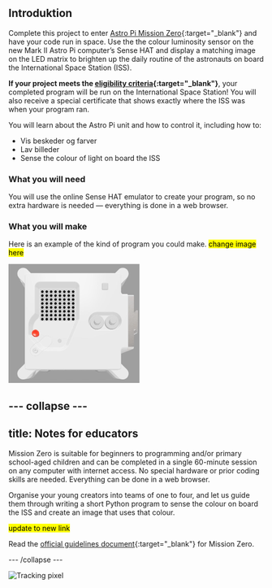 ## Introduktion

Complete this project to enter [Astro Pi Mission Zero](https://astro-pi.org/mission-zero){:target="_blank"} and have your code run in space. Use the the colour luminosity sensor on the new Mark II Astro Pi computer’s Sense HAT and display a matching image on the LED matrix to brighten up the daily routine of the astronauts on board the International Space Station (ISS).

**If your project meets the [eligibility criteria](https://astro-pi.org/mission-zero/eligibility){:target="_blank"}**, your completed program will be run on the International Space Station! You will also receive a special certificate that shows exactly where the ISS was when your program ran.

You will learn about the Astro Pi unit and how to control it, including how to:
+ Vis beskeder og farver
+ Lav billeder
+ Sense the colour of light on board the ISS

### What you will need

You will use the online Sense HAT emulator to create your program, so no extra hardware is needed — everything is done in a web browser.

### What you will make

Here is an example of the kind of program you could make. <mark>change image here</mark>

![The Trinket Sense HAT emulator running a sample program which scrolls the humidity value across the LED matrix and then displays a picture of a fish.](images/M0_4.gif)


--- collapse ---
---
title: Notes for educators
---

Mission Zero is suitable for beginners to programming and/or primary school-aged children and can be completed in a single 60-minute session on any computer with internet access. No special hardware or prior coding skills are needed. Everything can be done in a web browser.

Organise your young creators into teams of one to four, and let us guide them through writing a short Python program to sense the colour on board the ISS and create an image that uses that colour.

<mark> update to new link </mark>

Read the [official guidelines document](https://astro-pi.org/media/mission-zero-guidelines/Astro_Pi_Mission_Zero_Guidelines_2021_22-en.pdf){:target="_blank"} for Mission Zero.

--- /collapse ---

![Tracking pixel](https://code.org/api/hour/begin_raspberrypi_astropi.png)
